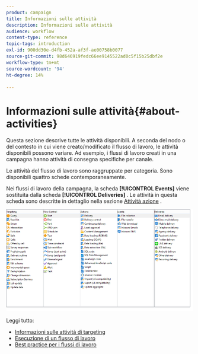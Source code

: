 ```yaml
---
product: campaign
title: Informazioni sulle attività
description: Informazioni sulle attività
audience: workflow
content-type: reference
topic-tags: introduction
exl-id: 900dd30e-d4fb-452a-af3f-ae00758b0077
source-git-commit: 98d646919fedc66ee9145522ad0c5f15b25dbf2e
workflow-type: tm+mt
source-wordcount: '94'
ht-degree: 14%

---
```


# Informazioni sulle attività{#about-activities}

Questa sezione descrive tutte le attività disponibili. A seconda del nodo o del contesto in cui viene creato/modificato il flusso di lavoro, le attività disponibili possono variare. Ad esempio, i flussi di lavoro creati in una campagna hanno attività di consegna specifiche per canale.

Le attività del flusso di lavoro sono raggruppate per categoria. Sono disponibili quattro schede contemporaneamente.

Nei flussi di lavoro della campagna, la scheda **[!UICONTROL Events]** viene sostituita dalla scheda **[!UICONTROL Deliveries]** . Le attività in questa scheda sono descritte in dettaglio nella sezione [Attività azione](../../workflow/using/about-action-activities.md) .

![](assets/wf-activity-tabs.png)

Leggi tutto:

* [Informazioni sulle attività di targeting](../../workflow/using/about-targeting-activities.md)
* [Esecuzione di un flusso di lavoro](../../workflow/using/starting-a-workflow.md)
* [Best practice per i flussi di lavoro](../../workflow/using/workflow-best-practices.md)
